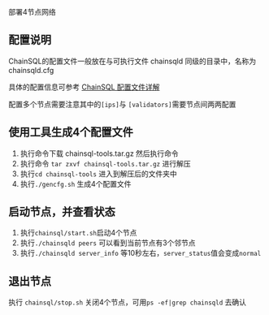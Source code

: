 部署4节点网络

## 配置说明
ChainSQL的配置文件一般放在与可执行文件 chainsqld 同级的目录中，名称为chainsqld.cfg

具体的配置信息可参考 [ChainSQL 配置文件详解](http://docs.chainsql.net/theory/cfg.html)

配置多个节点需要注意其中的`[ips]`与 `[validators]`需要节点间两两配置

## 使用工具生成4个配置文件
1. 执行命令下载 chainsql-tools.tar.gz 然后执行命令
2. 执行命令 `tar zxvf chainsql-tools.tar.gz` 进行解压
3. 执行`cd chainsql-tools` 进入到解压后的文件夹中
4. 执行`./gencfg.sh` 生成4个配置文件

## 启动节点，并查看状态
1. 执行`chainsql/start.sh`启动4个节点
2. 执行`./chainsqld peers` 可以看到当前节点有3个邻节点
4. 执行`./chainsqld server_info` 等10秒左右，`server_status`值会变成`normal`

## 退出节点
执行 `chainsql/stop.sh` 关闭4个节点，可用`ps -ef|grep chainsqld` 去确认